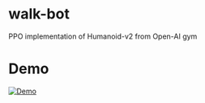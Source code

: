 # walk-bot
PPO implementation of Humanoid-v2 from Open-AI gym

# Demo
[![Demo](https://j.gifs.com/ZYYvAg.gif)](https://www.youtube.com/watch?v=3Xhha00Qkkw&feature=youtu.be)
